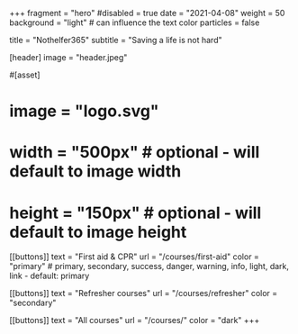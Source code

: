 +++
fragment = "hero"
#disabled = true
date = "2021-04-08"
weight = 50
background = "light" # can influence the text color
particles = false

title = "Nothelfer365"
subtitle = "Saving a life is not hard"

[header]
  image = "header.jpeg"

#[asset]
#  image = "logo.svg"
#  width = "500px" # optional - will default to image width
#  height = "150px" # optional - will default to image height

[[buttons]]
  text = "First aid & CPR"
  url = "/courses/first-aid"
  color = "primary" # primary, secondary, success, danger, warning, info, light, dark, link - default: primary

[[buttons]]
text = "Refresher courses"
url = "/courses/refresher"
color = "secondary"

[[buttons]]
  text = "All courses"
  url = "/courses/"
  color = "dark"
+++